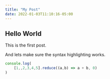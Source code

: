 ```yaml
---
title: "My Post"
date: 2022-01-03T11:10:16-05:00
---
```


## Hello World
This is the first post.

And lets make sure the syntax highlighting works.

```js
console.log(
	[1,,2,3,4,5].reduce((a,b) => a + b, 0)
)
```
